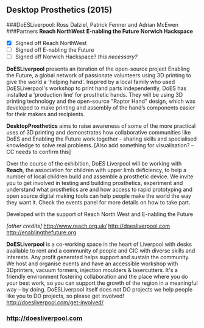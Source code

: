 ## Desktop Prosthetics (2015)
###DoESLiverpool: Ross Dalziel, Patrick Fenner and Adrian McEwen
###Partners
**Reach NorthWest** 
**E-nabling the Future**
**Norwich Hackspace**
* [x] Signed off Reach NorthWest  
* [ ] Signed off E-nabling the Future
* [ ] Signed off Norwich Hackspace? *this necessary?*

**DoESLiverpool** presents an iteration of the open-source project Enabling the Future, a global network of passionate volunteers using 3D printing to give the world a 'helping hand'. Inspired by a local family who used DoESLiverpool's workshop to print hand parts independently, DoES has installed a ‘production line’ for prosthetic hands. They will be using 3D printing technology and the open-source "Raptor Hand" design, which was developed to make printing and assembly of the hand’s components easier for their makers and recipients.

**DesktopProsthetics** aims to raise awareness of some of the more practical uses of 3D printing and demonstrates how collaborative communities like DoES and Enabling the Future work together - sharing skills and specialised knowledge to solve real problems.
[Also add something for visualisation? – CC needs to confirm this]

Over the course of the exhibition, DoES Liverpool will be working with **Reach**, the association for children with upper limb deficiency, to help a number of local children build and assemble a prosthetic device. We invite you to get involved in testing and building prosthetics, experiment and understand what prosthetics are and how access to rapid prototyping and open source digital making tools can help people make the world the way they want it. Check the events panel for more details on how to take part.

Developed with the support of Reach North West and E-nabling the Future 

*[other credits]*
http://www.reach.org.uk/
http://doesliverpool.com
http://enablingthefuture.org


**DoESLiverpool** is a co-working space in the heart of Liverpool with desks available to rent and a community of people and CIC with diverse skills and interests. Any profit generated helps support and sustain the community. We host and organise events and have an accessible workshop with 3Dprinters, vacuum formers, injection moulders & lasercutters. It's a friendly environment fostering collaboration and the place where you do your best work, so you can support the growth of the region in a meaningful way – by doing. DoESLiverpool itself does not DO projects we help people like you to DO projects, so please get involved! http://doesliverpool.com/get-involved/

### http://doesliverpool.com
